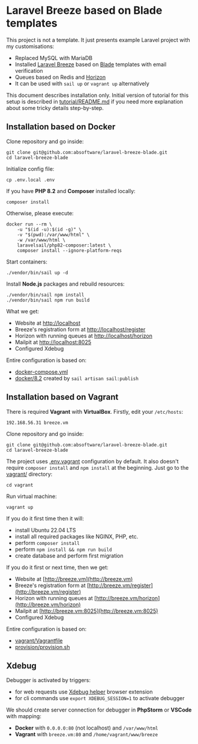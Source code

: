 
# Laravel Breeze based on Blade templates

This project is not a template. It just presents example Laravel project with my customisations:

- Replaced MySQL with MariaDB
- Installed [Laravel Breeze](https://laravel.com/docs/10.x/starter-kits#laravel-breeze) based on [Blade](https://laravel.com/docs/10.x/blade) templates with email verification
- Queues based on Redis and [Horizon](https://laravel.com/docs/10.x/horizon)
- It can be used with `sail up` or `vagrant up` alternatively

This document describes installation only. Initial version of tutorial for this setup
is described in [tutorial/README.md](tutorial/README.md) if you need more explanation
about some tricky details step-by-step.

## Installation based on Docker

Clone repository and go inside:

```
git clone git@github.com:absoftware/laravel-breeze-blade.git
cd laravel-breeze-blade
```

Initialize config file:

```
cp .env.local .env
```

If you have **PHP 8.2** and **Composer** installed locally:

```
composer install
```

Otherwise, please execute:

```
docker run --rm \
    -u "$(id -u):$(id -g)" \
    -v "$(pwd):/var/www/html" \
    -w /var/www/html \
    laravelsail/php82-composer:latest \
    composer install --ignore-platform-reqs
```

Start containers:

```
./vendor/bin/sail up -d
```

Install **Node.js** packages and rebuild resources:

```
./vendor/bin/sail npm install
./vendor/bin/sail npm run build
```

What we get:

- Website at [http://localhost](http://localhost)
- Breeze's registration form at [http://localhost/register](http://localhost/register)
- Horizon with running queues at [http://localhost/horizon](http://localhost/horizon)
- Mailpit at [http://localhost:8025](http://localhost:8025)
- Configured Xdebug

Entire configuration is based on:

- [docker-compose.yml](docker-compose.yml)
- [docker/8.2](docker/8.2) created by `sail artisan sail:publish`

## Installation based on Vagrant

There is required **Vagrant** with **VirtualBox**. Firstly, edit your `/etc/hosts`:

```
192.168.56.31 breeze.vm
```

Clone repository and go inside:

```
git clone git@github.com:absoftware/laravel-breeze-blade.git
cd laravel-breeze-blade
```

The project uses [.env.vagrant](.env.vagrant) configuration by default.
It also doesn't require `composer install` and `npm install` at the beginning.
Just go to the [vagrant/](vagrant) directory:

```
cd vagrant
```

Run virtual machine:

```
vagrant up
```

If you do it first time then it will:

- install Ubuntu 22.04 LTS
- install all required packages like NGINX, PHP, etc.
- perform `composer install`
- perform `npm install && npm run build`
- create database and perform first migration

If you do it first or next time, then we get:

- Website at [http://breeze.vm](http://breeze.vm)
- Breeze's registration form at [http://breeze.vm/register](http://breeze.vm/register)
- Horizon with running queues at [http://breeze.vm/horizon](http://breeze.vm/horizon)
- Mailpit at [http://breeze.vm:8025](http://breeze.vm:8025)
- Configured Xdebug

Entire configuration is based on:

- [vagrant/Vagrantfile](vagrant/Vagrantfile)
- [provision/provision.sh](provision/provision.sh)

## Xdebug

Debugger is activated by triggers:

- for web requests use [Xdebug helper](https://chrome.google.com/webstore/detail/xdebug-helper/eadndfjplgieldjbigjakmdgkmoaaaoc) browser extension
- for cli commands use `export XDEBUG_SESSION=1` to activate debugger

We should create server connection for debugger in **PhpStorm** or **VSCode** with mapping:

- **Docker** with `0.0.0.0:80` (not localhost) and `/var/www/html`
- **Vagrant** with `breeze.vm:80` and `/home/vagrant/www/breeze`
